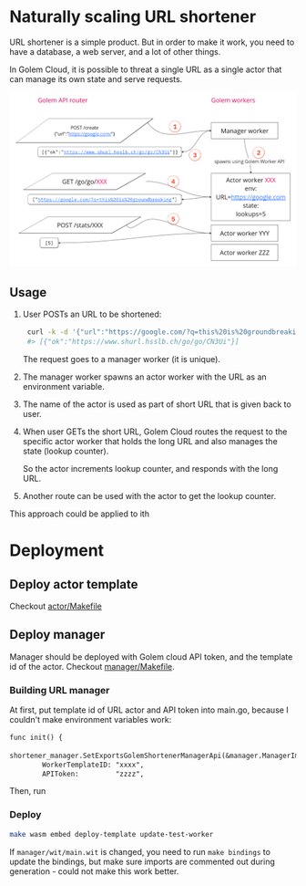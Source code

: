 
# Naturally scaling URL shortener

URL shortener is a simple product.
But in order to make it work, you need to have a database, a web server, and a lot of other things.

In Golem Cloud, it is possible to threat a single URL as a single actor that
can manage its own state and serve requests.

![dataflow.png](dataflow.png)

## Usage

1. User POSTs an URL to be shortened:
   ```bash
    curl -k -d '{"url":"https://google.com/?q=this%20is%20groundbreaking"}' https://www.shurl.hsslb.ch/create
    #> [{"ok":"https://www.shurl.hsslb.ch/go/go/CN3Ui"}]
   ```
   The request goes to a manager worker (it is unique).
2. The manager worker spawns an actor worker with the URL as an environment variable.
3. The name of the actor is used as part of short URL that is given back to user.
4. When user GETs the short URL, Golem Cloud routes the request to the specific actor worker
   that holds the long URL and also manages the state (lookup counter).
   
   So the actor increments lookup counter, and responds with the long URL.
5. Another route can be used with the actor to get the lookup counter.


This approach could be applied to ith

# Deployment

## Deploy actor template

Checkout [actor/Makefile](actor/Makefile)

## Deploy manager

Manager should be deployed with Golem cloud API token, and the template id of the actor.
Checkout [manager/Makefile](manager/Makefile).

### Building URL manager

At first, put template id of URL actor and API token into main.go, because I couldn't make environment variables work:
```
func init() {
    shortener_manager.SetExportsGolemShortenerManagerApi(&manager.ManagerImpl{
        WorkerTemplateID: "xxxx",
        APIToken:         "zzzz",
```

Then, run


### Deploy

```bash
make wasm embed deploy-template update-test-worker
```

If `manager/wit/main.wit` is changed, you need to run `make bindings` to update the bindings,
but make sure imports are commented out during generation - could not make this work better.
